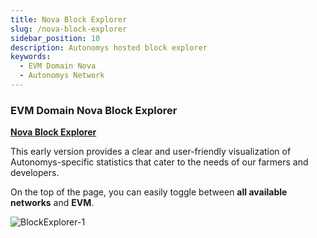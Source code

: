 ```yaml
---
title: Nova Block Explorer
slug: /nova-block-explorer
sidebar_position: 10
description: Autonomys hosted block explorer
keywords:
  - EVM Domain Nova
  - Autonomys Network
---
```


### EVM Domain Nova Block Explorer

**[Nova Block Explorer](https://nova.subspace.network)**

This early version provides a clear and user-friendly visualization of Autonomys-specific statistics that cater to the needs of our farmers and developers.

On the top of the page, you can easily toggle between **all available networks** and **EVM**. 

 ![BlockExplorer-1](/img/developers/BlockExplorer-1.png)
